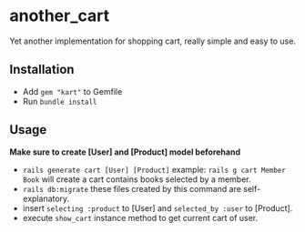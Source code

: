 # another_cart
Yet another implementation for shopping cart, really simple and easy to use.

## Installation
* Add `gem "kart"` to Gemfile
* Run `bundle install`

## Usage
**Make sure to create [User] and [Product] model beforehand**
* `rails generate cart [User] [Product]`
example: `rails g cart Member Book` will create a cart contains books selected by a member.
* `rails db:migrate`
these files created by this command are self-explanatory.
* insert `selecting :product` to [User] and `selected_by :user` to [Product].
* execute `show_cart` instance method to get current cart of user.

